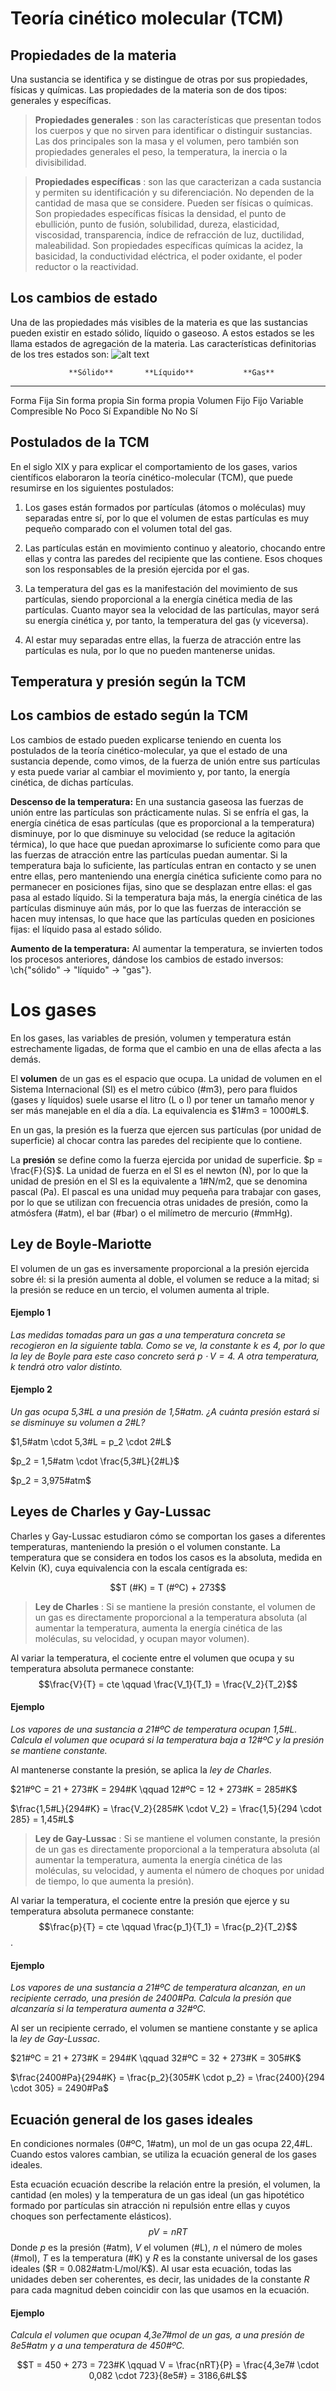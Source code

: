 # Teoría cinético molecular (TCM)

## Propiedades de la materia

Una sustancia se identifica y se distingue de otras por sus propiedades, físicas y químicas. Las propiedades de la materia son de dos tipos: generales y específicas.

> **Propiedades generales**
> :     son las características que presentan todos los cuerpos y que no sirven para identificar o distinguir sustancias. Las dos principales son la masa y el volumen, pero también son propiedades generales el peso, la temperatura, la inercia o la divisibilidad.

> **Propiedades específicas**
> :     son las que caracterizan a cada sustancia y permiten su identificación y su diferenciación. No dependen de la cantidad de masa que se considere. Pueden ser físicas o químicas. Son propiedades específicas físicas la densidad, el punto de ebullición, punto de fusión, solubilidad, dureza, elasticidad, viscosidad, transparencia, índice de refracción de luz, ductilidad, maleabilidad. Son propiedades específicas químicas la acidez, la basicidad, la conductividad eléctrica, el poder oxidante, el poder reductor o la reactividad.

## Los cambios de estado

Una de las propiedades más visibles de la materia es que las sustancias pueden existir en estado sólido, líquido o gaseoso. A estos estados se les llama estados de agregación de la materia. Las características definitorias de los tres estados son:
![alt text](image-14.png)

                 **Sólido**       **Líquido**           **Gas**
-------------  --------------   ------------------  ------------------
Forma               Fija         Sin forma propia    Sin forma propia
Volumen             Fijo         Fijo                Variable
Compresible         No           Poco                Sí
Expandible          No           No                  Sí

## Postulados de la TCM

En el siglo XIX y para explicar el comportamiento de los gases, varios científicos elaboraron la teoría cinético-molecular (TCM), que puede resumirse en los siguientes postulados:

1) Los gases están formados por partículas (átomos o moléculas) muy separadas entre sí, por lo que el volumen de estas partículas es muy pequeño comparado con el volumen total del gas.

2) Las partículas están en movimiento continuo y aleatorio, chocando entre ellas y contra las paredes del recipiente que las contiene. Esos choques son los responsables de la presión ejercida por el gas.
   
3) La temperatura del gas es la manifestación del movimiento de sus partículas, siendo proporcional a la energía cinética media de las partículas. Cuanto mayor sea la velocidad de las partículas, mayor será su energía cinética y, por tanto, la temperatura del gas (y viceversa).

4) Al estar muy separadas entre ellas, la fuerza de atracción entre las partículas es nula, por lo que no pueden mantenerse unidas.

## Temperatura y presión según la TCM


## Los cambios de estado según la TCM

Los cambios de estado pueden explicarse teniendo en cuenta los postulados de la teoría cinético-molecular, ya que el estado de una sustancia depende, como vimos, de la fuerza de unión entre sus partículas y esta puede variar al cambiar el movimiento y, por tanto, la energía cinética, de dichas partículas.

**Descenso de la temperatura:** En una sustancia gaseosa las fuerzas de unión entre las partículas son prácticamente nulas. Si se enfría el gas, la energía cinética de esas partículas (que es proporcional a la temperatura) disminuye, por lo que disminuye su velocidad (se reduce la agitación térmica), lo que hace que puedan aproximarse lo suficiente como para que las fuerzas de atracción entre las partículas puedan aumentar. Si la temperatura baja lo suficiente, las partículas entran en contacto y se unen entre ellas, pero manteniendo una energía cinética suficiente como para no permanecer en posiciones fijas, sino que se desplazan entre ellas: el gas pasa al estado líquido. Si la temperatura baja más, la energía cinética de las partículas disminuye aún más, por lo que las fuerzas de interacción se hacen muy intensas, lo que hace que las partículas queden en posiciones fijas: el líquido pasa al estado
sólido.

**Aumento de la temperatura:** Al aumentar la temperatura, se invierten todos los procesos anteriores, dándose los cambios de estado inversos: \ch{"sólido" -> "líquido" -> "gas"}.

# Los gases

En los gases, las variables de presión, volumen y temperatura están estrechamente ligadas, de forma que el cambio en una de ellas afecta a las demás.

El **volumen** de un gas es el espacio que ocupa. La unidad de volumen en el Sistema Internacional (SI) es el metro cúbico (#m3), pero para fluidos (gases y líquidos) suele usarse el litro (L o l) por tener un tamaño menor y ser más manejable en el día a día. La equivalencia es $1#m3 = 1000#L$.

En un gas, la presión es la fuerza que ejercen sus partículas (por unidad de superficie) al chocar contra las paredes del recipiente que lo contiene.

La **presión** se define como la fuerza ejercida por unidad de superficie. $p = \frac{F}{S}$. La unidad de fuerza en el SI es el newton (N), por lo que la unidad de presión en el SI es la equivalente a 1#N/m2, que se denomina pascal (Pa). El pascal es una unidad muy pequeña para trabajar con gases, por lo que se utilizan con frecuencia otras unidades de presión, como la atmósfera (#atm), el bar (#bar) o el milímetro de mercurio (#mmHg).

<!-- $1#atm = 101325#Pa = 1013#hPa$ o milibares. 
Falta tabla de cambios de unidades de presión -->

## Ley de Boyle-Mariotte

El volumen de un gas es inversamente proporcional a la presión ejercida sobre él: si la presión aumenta al doble, el volumen se reduce a la mitad; si la presión se reduce en un tercio, el volumen aumenta al triple.

#### Ejemplo 1
*Las medidas tomadas para un gas a una temperatura concreta se recogieron en la siguiente tabla. Como se ve, la constante k es 4, por lo que la ley de Boyle para este caso concreto será $p \cdot V = 4$. A otra temperatura, k tendrá otro valor distinto.*

#### Ejemplo 2
*Un gas ocupa 5,3#L a una presión de 1,5#atm. ¿A cuánta presión estará si se disminuye su volumen a 2#L?*

$1,5#atm \cdot 5,3#L = p_2 \cdot 2#L$

$p_2 = 1,5#atm \cdot \frac{5,3#L}{2#L}$

$p_2 = 3,975#atm$


## Leyes de Charles y Gay-Lussac

Charles y Gay-Lussac estudiaron cómo se comportan los gases a diferentes temperaturas, manteniendo la presión o el volumen constante. La temperatura que se considera en todos los casos es la absoluta, medida en Kelvin (K), cuya equivalencia con la escala centígrada es:

$$T (#K) = T (#ºC) + 273$$

> **Ley de Charles**
> :     Si se mantiene la presión constante, el volumen de un gas es directamente proporcional a la temperatura absoluta (al aumentar la temperatura, aumenta la energía cinética de las moléculas, su velocidad, y ocupan mayor volumen).

Al variar la temperatura, el cociente entre el volumen que ocupa y su temperatura absoluta permanece constante:
$$\frac{V}{T} = cte \qquad \frac{V_1}{T_1} = \frac{V_2}{T_2}$$

#### Ejemplo
*Los vapores de una sustancia a 21#ºC de temperatura ocupan 1,5#L. Calcula el volumen que ocupará si la temperatura baja a 12#ºC y la presión se mantiene constante.*

Al mantenerse constante la presión, se aplica la *ley de Charles*.

$21#ºC = 21 + 273#K = 294#K \qquad 12#ºC = 12 + 273#K = 285#K$

$\frac{1,5#L}{294#K} = \frac{V_2}{285#K \cdot V_2} = \frac{1,5}{294 \cdot 285} = 1,45#L$

> **Ley de Gay-Lussac**
> :     Si se mantiene el volumen constante, la presión de un gas es directamente proporcional a la temperatura absoluta (al aumentar la temperatura, aumenta la energía cinética de las moléculas, su velocidad, y aumenta el número de choques por unidad de tiempo, lo que aumenta la presión).

Al variar la temperatura, el cociente entre la presión que ejerce y su temperatura absoluta permanece constante:
$$\frac{p}{T} = cte \qquad \frac{p_1}{T_1} = \frac{p_2}{T_2}$$.

#### Ejemplo
*Los vapores de una sustancia a 21#ºC de temperatura alcanzan, en un recipiente cerrado, una presión de 2400#Pa. Calcula la presión que alcanzaría si la temperatura aumenta a 32#ºC.*

Al ser un recipiente cerrado, el volumen se mantiene constante y se aplica la *ley de Gay-Lussac*.

$21#ºC = 21 + 273#K = 294#K \qquad 32#ºC = 32 + 273#K = 305#K$

$\frac{2400#Pa}{294#K} = \frac{p_2}{305#K \cdot p_2} = \frac{2400}{294 \cdot 305} = 2490#Pa$

## Ecuación general de los gases ideales

En condiciones normales (0#ºC, 1#atm), un mol de un gas ocupa 22,4#L. Cuando estos valores cambian, se utiliza la ecuación general de los gases ideales.

Esta ecuación ecuación describe la relación entre la presión, el volumen, la cantidad (en moles) y la temperatura de un gas ideal (un gas hipotético formado por partículas sin atracción ni repulsión entre ellas y cuyos choques son perfectamente elásticos).
$$pV = nRT$$
Donde $p$ es la presión (#atm), $V$ el volumen (#L), $n$ el número de moles (#mol), $T$ es la temperatura (#K) y $R$ es la constante universal de los gases ideales ($R = 0.082#atm·L/mol/K$). Al usar esta ecuación, todas las unidades deben ser coherentes, es decir, las unidades de la constante $R$ para cada magnitud deben coincidir con las que usamos en la ecuación.

#### Ejemplo
*Calcula el volumen que ocupan 4,3e7#mol de un gas, a una presión de 8e5#atm y a una temperatura de 450#ºC.*

$$T = 450 + 273 = 723#K \qquad V = \frac{nRT}{P} = \frac{4,3e7# \cdot 0,082 \cdot 723}{8e5#} = 3186,6#L$$

